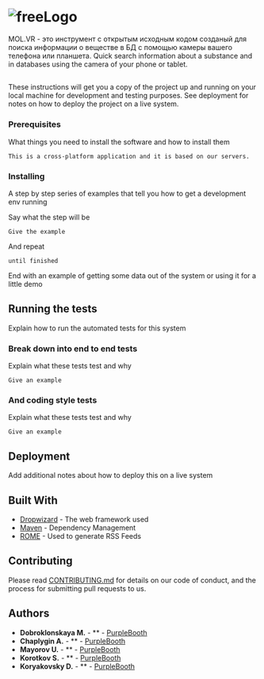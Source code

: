 # ![freeLogo](https://user-images.githubusercontent.com/49564849/68621524-05391080-04e1-11ea-907f-c0314c61416f.jpeg)

MOL.VR - это инструмент с открытым исходным кодом созданый для поиска информации о веществе в БД с помощью камеры вашего телефона или планшета.
Quick search information about a substance and in databases using the camera of your phone or tablet.

## 

These instructions will get you a copy of the project up and running on your local machine for development and testing purposes. See deployment for notes on how to deploy the project on a live system.

### Prerequisites

What things you need to install the software and how to install them

```
This is a cross-platform application and it is based on our servers.
```

### Installing

A step by step series of examples that tell you how to get a development env running

Say what the step will be

```
Give the example
```

And repeat

```
until finished
```

End with an example of getting some data out of the system or using it for a little demo

## Running the tests

Explain how to run the automated tests for this system

### Break down into end to end tests

Explain what these tests test and why

```
Give an example
```

### And coding style tests

Explain what these tests test and why

```
Give an example
```

## Deployment

Add additional notes about how to deploy this on a live system

## Built With

* [Dropwizard](http://www.dropwizard.io/1.0.2/docs/) - The web framework used
* [Maven](https://maven.apache.org/) - Dependency Management
* [ROME](https://rometools.github.io/rome/) - Used to generate RSS Feeds

## Contributing

Please read [CONTRIBUTING.md](https://gist.github.com/PurpleBooth/b24679402957c63ec426) for details on our code of conduct, and the process for submitting pull requests to us.

## Authors

* **Dobroklonskaya M.** - ** - [PurpleBooth](https://github.com/PurpleBooth)
* **Chaplygin A.** - ** - [PurpleBooth](https://github.com/PurpleBooth)
* **Mayorov U.** - ** - [PurpleBooth](https://github.com/PurpleBooth)
* **Korotkov S.** - ** - [PurpleBooth](https://github.com/PurpleBooth)
* **Koryakovsky D.** - ** - [PurpleBooth](https://github.com/PurpleBooth)
